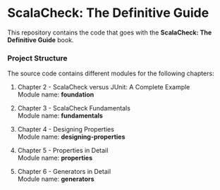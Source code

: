 ScalaCheck: The Definitive Guide
===============================

This repository contains the code that goes with the **ScalaCheck: The Definitive Guide** book.

### Project Structure

The source code contains different modules for the following chapters:

1. Chapter 2 - ScalaCheck versus JUnit: A Complete Example  
    Module name: **foundation**

2. Chapter 3 - ScalaCheck Fundamentals  
    Module name: **fundamentals**

3. Chapter 4 - Designing Properties  
   Module name: **designing-properties**

4. Chapter 5 - Properties in Detail  
   Module name: **properties**

5. Chapter 6 - Generators in Detail  
   Module name: **generators**
